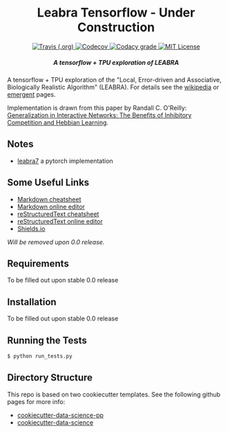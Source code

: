 <h1 align="center">Leabra Tensorflow - Under Construction</h1>
<!-- Pulled from the readme of pcdsdevices https://github.com/pcdshub/pcdsdevices -->

<!-- <p align="center"> -->
<!--   <a href="#motivation">Motivation</a> • -->
<!--   <a href="#installation">Installation</a> -->
<!-- </p> -->

<div align="center">

  <!-- Build Status -->
  <a href="https://travis-ci.org/apra93/leabra-tf">
  <img alt="Travis (.org)" src="https://img.shields.io/travis/apra93/leabra-tf.svg?logo=travis&style=for-the-badge">
  </a>
  
  <!-- Test Coverage -->
  <a href="https://codecov.io/gh/apra93/leabra-tf">
  <img alt="Codecov" src="https://img.shields.io/codecov/c/github/apra93/leabra-tf.svg?logo=codecov&style=for-the-badge">
  </a>
  
  <!-- Code Grade -->
  <a href="https://app.codacy.com/project/apra93/leabra-tf/dashboard">
  <img alt="Codacy grade" src="https://img.shields.io/codacy/grade/ee0d0724c19b416aa84b5ce297cbeaca.svg?logo=codacy&style=for-the-badge"> 
  </a>
  
  <!-- License -->
  <a href="https://github.com/apra93/leabra-tf/blob/master/LICENSE">
  <img alt="MIT License" src="https://img.shields.io/badge/license-MIT-blue.svg?style=for-the-badge">
  </a>
  
</div>
  <!-- Add in a break between the badges and the next section. Will likely not be necessary if there is a header after this -->

<h5 align="center">A tensorflow + TPU exploration of LEABRA</h5>

A tensorflow + TPU exploration of the "Local, Error-driven and Associative,
Biologically Realistic Algorithm" (LEABRA). For details see the
[wikipedia](https://en.wikipedia.org/wiki/Leabra) or [emergent](https://grey.colorado.edu/emergent/index.php/Leabra) pages.

Implementation is drawn from this paper by Randall C. O'Reilly: 
[Generalization in Interactive Networks: The Benefits of Inhibitory Competition and Hebbian Learning](https://www.mitpressjournals.org/doi/10.1162/08997660152002834).

## Notes

-   [leabra7](https://github.com/cdgreenidge/leabra7) a pytorch implementation

## Some Useful Links

-   [Markdown cheatsheet](https://github.com/adam-p/markdown-here/wiki/Markdown-Cheatsheet)
-   [Markdown online editor](https://jbt.github.io/markdown-editor/)
-   [reStructuredText cheatsheet](https://github.com/ralsina/rst-cheatsheet/blob/master/rst-cheatsheet.rst)
-   [reStructuredText online editor](http://rst.ninjs.org/)
-   [Shields.io](https://shields.io/)

*Will be removed upon 0.0 release.*

## Requirements

To be filled out upon stable 0.0 release

## Installation

To be filled out upon stable 0.0 release

## Running the Tests

```bash
$ python run_tests.py
```

## Directory Structure

This repo is based on two cookiecutter templates. See the following github pages for more info:

-   [cookiecutter-data-science-pp](https://github.com/apra93/cookiecutter-data-science-pp)
-   [cookiecutter-data-science](https://github.com/drivendata/cookiecutter-data-science)

 
